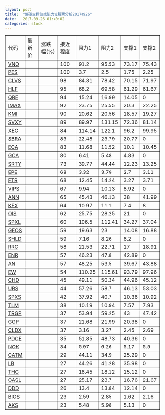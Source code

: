 ```yaml
---
layout: post
title:  "触碰支撑位或阻力位股票分析20170926"
date:   2017-09-26 01:40:02
categories: stock
---
```

<script type="text/javascript">
var stockList = []
stockList.push('gb_vno');
stockList.push('gb_pes');
stockList.push('gb_clvs');
stockList.push('gb_hlf');
stockList.push('gb_qre');
stockList.push('gb_imax');
stockList.push('gb_kmi');
stockList.push('gb_svxy');
stockList.push('gb_xec');
stockList.push('gb_sbra');
stockList.push('gb_eca');
stockList.push('gb_gca');
stockList.push('gb_srty');
stockList.push('gb_epe');
stockList.push('gb_ftr');
stockList.push('gb_vips');
stockList.push('gb_ann');
stockList.push('gb_kfx');
stockList.push('gb_ois');
stockList.push('gb_spxl');
stockList.push('gb_geos');
stockList.push('gb_shld');
stockList.push('gb_rrc');
stockList.push('gb_enr');
stockList.push('gb_an');
stockList.push('gb_ew');
stockList.push('gb_chd');
stockList.push('gb_urs');
stockList.push('gb_spxs');
stockList.push('gb_tlm');
stockList.push('gb_trgp');
stockList.push('gb_ggp');
stockList.push('gb_cldx');
stockList.push('gb_pdce');
stockList.push('gb_nok');
stockList.push('gb_catm');
stockList.push('gb_lb');
stockList.push('gb_thc');
stockList.push('gb_gasl');
stockList.push('gb_ddd');
stockList.push('gb_bios');
stockList.push('gb_aks');
</script>
<table border="1">
 <tr>
 <td>代码</td>
 <td>最新价</td>
 <td>涨跌幅(%)</td>
 <td>接近程度</td>
 <td>阻力1</td>
 <td>阻力2</td>
 <td>支撑1</td>
 <td>支撑2</td>
</tr>
  <tr id="vno" class="green">
  <td><a href="http://stock.finance.sina.com.cn/usstock/quotes/VNO.html" target="_blank">VNO</a></td><td></td><td></td><td>100</td><td>91.2</td><td>95.53</td><td>73.17</td><td>75.43</td></tr>
  <tr id="pes" class="red">
  <td><a href="http://stock.finance.sina.com.cn/usstock/quotes/PES.html" target="_blank">PES</a></td><td></td><td></td><td>100</td><td>3.7</td><td>2.5</td><td>1.75</td><td>2.25</td></tr>
  <tr id="clvs" class="red">
  <td><a href="http://stock.finance.sina.com.cn/usstock/quotes/CLVS.html" target="_blank">CLVS</a></td><td></td><td></td><td>98</td><td>84.31</td><td>78.42</td><td>70.15</td><td>71.97</td></tr>
  <tr id="hlf" class="red">
  <td><a href="http://stock.finance.sina.com.cn/usstock/quotes/HLF.html" target="_blank">HLF</a></td><td></td><td></td><td>95</td><td>68.2</td><td>69.58</td><td>61.29</td><td>61.67</td></tr>
  <tr id="qre" class="red">
  <td><a href="http://stock.finance.sina.com.cn/usstock/quotes/QRE.html" target="_blank">QRE</a></td><td></td><td></td><td>94</td><td>15.24</td><td>16.99</td><td>14.05</td><td>0</td></tr>
  <tr id="imax" class="green">
  <td><a href="http://stock.finance.sina.com.cn/usstock/quotes/IMAX.html" target="_blank">IMAX</a></td><td></td><td></td><td>92</td><td>23.75</td><td>25.55</td><td>20.3</td><td>22.25</td></tr>
  <tr id="kmi" class="green">
  <td><a href="http://stock.finance.sina.com.cn/usstock/quotes/KMI.html" target="_blank">KMI</a></td><td></td><td></td><td>90</td><td>20.62</td><td>20.56</td><td>18.57</td><td>19.27</td></tr>
  <tr id="svxy" class="red">
  <td><a href="http://stock.finance.sina.com.cn/usstock/quotes/SVXY.html" target="_blank">SVXY</a></td><td></td><td></td><td>89</td><td>89.97</td><td>131.15</td><td>72.36</td><td>81.14</td></tr>
  <tr id="xec" class="green">
  <td><a href="http://stock.finance.sina.com.cn/usstock/quotes/XEC.html" target="_blank">XEC</a></td><td></td><td></td><td>84</td><td>114.14</td><td>122.1</td><td>96.2</td><td>99.95</td></tr>
  <tr id="sbra" class="red">
  <td><a href="http://stock.finance.sina.com.cn/usstock/quotes/SBRA.html" target="_blank">SBRA</a></td><td></td><td></td><td>83</td><td>22.48</td><td>23.79</td><td>20.77</td><td>0</td></tr>
  <tr id="eca" class="red">
  <td><a href="http://stock.finance.sina.com.cn/usstock/quotes/ECA.html" target="_blank">ECA</a></td><td></td><td></td><td>83</td><td>11.68</td><td>11.52</td><td>10.1</td><td>10.45</td></tr>
  <tr id="gca" class="green">
  <td><a href="http://stock.finance.sina.com.cn/usstock/quotes/GCA.html" target="_blank">GCA</a></td><td></td><td></td><td>80</td><td>6.41</td><td>5.48</td><td>4.83</td><td>0</td></tr>
  <tr id="srty" class="red">
  <td><a href="http://stock.finance.sina.com.cn/usstock/quotes/SRTY.html" target="_blank">SRTY</a></td><td></td><td></td><td>73</td><td>39.77</td><td>44.44</td><td>12.23</td><td>13.25</td></tr>
  <tr id="epe" class="green">
  <td><a href="http://stock.finance.sina.com.cn/usstock/quotes/EPE.html" target="_blank">EPE</a></td><td></td><td></td><td>68</td><td>3.32</td><td>3.79</td><td>2.7</td><td>3.11</td></tr>
  <tr id="ftr" class="red">
  <td><a href="http://stock.finance.sina.com.cn/usstock/quotes/FTR.html" target="_blank">FTR</a></td><td></td><td></td><td>68</td><td>12.45</td><td>14.24</td><td>3.27</td><td>3.71</td></tr>
  <tr id="vips" class="green">
  <td><a href="http://stock.finance.sina.com.cn/usstock/quotes/VIPS.html" target="_blank">VIPS</a></td><td></td><td></td><td>67</td><td>9.94</td><td>10.13</td><td>8.92</td><td>0</td></tr>
  <tr id="ann" class="red">
  <td><a href="http://stock.finance.sina.com.cn/usstock/quotes/ANN.html" target="_blank">ANN</a></td><td></td><td></td><td>65</td><td>45.43</td><td>46.13</td><td>38</td><td>41.99</td></tr>
  <tr id="kfx" class="green">
  <td><a href="http://stock.finance.sina.com.cn/usstock/quotes/KFX.html" target="_blank">KFX</a></td><td></td><td></td><td>64</td><td>10.97</td><td>11.1</td><td>7.4</td><td>8</td></tr>
  <tr id="ois" class="red">
  <td><a href="http://stock.finance.sina.com.cn/usstock/quotes/OIS.html" target="_blank">OIS</a></td><td></td><td></td><td>62</td><td>25.75</td><td>28.25</td><td>21</td><td>0</td></tr>
  <tr id="spxl" class="green">
  <td><a href="http://stock.finance.sina.com.cn/usstock/quotes/SPXL.html" target="_blank">SPXL</a></td><td></td><td></td><td>60</td><td>106.5</td><td>112.41</td><td>34.27</td><td>37.04</td></tr>
  <tr id="geos" class="green">
  <td><a href="http://stock.finance.sina.com.cn/usstock/quotes/GEOS.html" target="_blank">GEOS</a></td><td></td><td></td><td>59</td><td>19.63</td><td>23</td><td>14.08</td><td>16.88</td></tr>
  <tr id="shld" class="red">
  <td><a href="http://stock.finance.sina.com.cn/usstock/quotes/SHLD.html" target="_blank">SHLD</a></td><td></td><td></td><td>59</td><td>7.16</td><td>8.26</td><td>6.2</td><td>0</td></tr>
  <tr id="rrc" class="green">
  <td><a href="http://stock.finance.sina.com.cn/usstock/quotes/RRC.html" target="_blank">RRC</a></td><td></td><td></td><td>58</td><td>21.53</td><td>22.71</td><td>17</td><td>18.91</td></tr>
  <tr id="enr" class="red">
  <td><a href="http://stock.finance.sina.com.cn/usstock/quotes/ENR.html" target="_blank">ENR</a></td><td></td><td></td><td>57</td><td>46.23</td><td>47.8</td><td>42.89</td><td>0</td></tr>
  <tr id="an" class="red">
  <td><a href="http://stock.finance.sina.com.cn/usstock/quotes/AN.html" target="_blank">AN</a></td><td></td><td></td><td>57</td><td>48.25</td><td>53.5</td><td>39.67</td><td>43.88</td></tr>
  <tr id="ew" class="green">
  <td><a href="http://stock.finance.sina.com.cn/usstock/quotes/EW.html" target="_blank">EW</a></td><td></td><td></td><td>54</td><td>110.25</td><td>115.61</td><td>93.79</td><td>97.96</td></tr>
  <tr id="chd" class="red">
  <td><a href="http://stock.finance.sina.com.cn/usstock/quotes/CHD.html" target="_blank">CHD</a></td><td></td><td></td><td>45</td><td>49.11</td><td>50.34</td><td>44.96</td><td>45.12</td></tr>
  <tr id="urs" class="green">
  <td><a href="http://stock.finance.sina.com.cn/usstock/quotes/URS.html" target="_blank">URS</a></td><td></td><td></td><td>44</td><td>57.26</td><td>58.7</td><td>46.13</td><td>53.03</td></tr>
  <tr id="spxs" class="red">
  <td><a href="http://stock.finance.sina.com.cn/usstock/quotes/SPXS.html" target="_blank">SPXS</a></td><td></td><td></td><td>42</td><td>37.92</td><td>40.7</td><td>10.36</td><td>10.92</td></tr>
  <tr id="tlm" class="green">
  <td><a href="http://stock.finance.sina.com.cn/usstock/quotes/TLM.html" target="_blank">TLM</a></td><td></td><td></td><td>38</td><td>10.19</td><td>10.94</td><td>7.57</td><td>7.93</td></tr>
  <tr id="trgp" class="green">
  <td><a href="http://stock.finance.sina.com.cn/usstock/quotes/TRGP.html" target="_blank">TRGP</a></td><td></td><td></td><td>37</td><td>53.94</td><td>59.25</td><td>43</td><td>47.42</td></tr>
  <tr id="ggp" class="green">
  <td><a href="http://stock.finance.sina.com.cn/usstock/quotes/GGP.html" target="_blank">GGP</a></td><td></td><td></td><td>37</td><td>21.68</td><td>21.99</td><td>20.38</td><td>0</td></tr>
  <tr id="cldx" class="red">
  <td><a href="http://stock.finance.sina.com.cn/usstock/quotes/CLDX.html" target="_blank">CLDX</a></td><td></td><td></td><td>37</td><td>3.16</td><td>3.27</td><td>2.45</td><td>2.69</td></tr>
  <tr id="pdce" class="green">
  <td><a href="http://stock.finance.sina.com.cn/usstock/quotes/PDCE.html" target="_blank">PDCE</a></td><td></td><td></td><td>35</td><td>51.85</td><td>48.73</td><td>40.36</td><td>0</td></tr>
  <tr id="nok" class="red">
  <td><a href="http://stock.finance.sina.com.cn/usstock/quotes/NOK.html" target="_blank">NOK</a></td><td></td><td></td><td>34</td><td>5.97</td><td>6.26</td><td>5.17</td><td>5.5</td></tr>
  <tr id="catm" class="green">
  <td><a href="http://stock.finance.sina.com.cn/usstock/quotes/CATM.html" target="_blank">CATM</a></td><td></td><td></td><td>29</td><td>44.11</td><td>34.9</td><td>25.29</td><td>0</td></tr>
  <tr id="lb" class="red">
  <td><a href="http://stock.finance.sina.com.cn/usstock/quotes/LB.html" target="_blank">LB</a></td><td></td><td></td><td>27</td><td>44.26</td><td>41.28</td><td>35.98</td><td>0</td></tr>
  <tr id="thc" class="red">
  <td><a href="http://stock.finance.sina.com.cn/usstock/quotes/THC.html" target="_blank">THC</a></td><td></td><td></td><td>27</td><td>16.45</td><td>18.12</td><td>15.12</td><td>0</td></tr>
  <tr id="gasl" class="green">
  <td><a href="http://stock.finance.sina.com.cn/usstock/quotes/GASL.html" target="_blank">GASL</a></td><td></td><td></td><td>27</td><td>25.17</td><td>23.7</td><td>16.76</td><td>21.67</td></tr>
  <tr id="ddd" class="red">
  <td><a href="http://stock.finance.sina.com.cn/usstock/quotes/DDD.html" target="_blank">DDD</a></td><td></td><td></td><td>26</td><td>13.4</td><td>13.84</td><td>12.14</td><td>0</td></tr>
  <tr id="bios" class="red">
  <td><a href="http://stock.finance.sina.com.cn/usstock/quotes/BIOS.html" target="_blank">BIOS</a></td><td></td><td></td><td>23</td><td>2.59</td><td>2.85</td><td>1.62</td><td>2.16</td></tr>
  <tr id="aks" class="green">
  <td><a href="http://stock.finance.sina.com.cn/usstock/quotes/AKS.html" target="_blank">AKS</a></td><td></td><td></td><td>23</td><td>5.48</td><td>5.98</td><td>5.13</td><td>0</td></tr>
</table>
